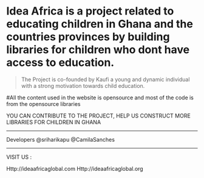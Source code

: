 # Idea Africa is a project related to educating children in Ghana and the countries provinces by building libraries for children who dont have access to education.

> The Project is co-founded by Kaufi a young and dynamic individual with a strong motivation towards child education.

#All the content used in the website is opensource and most of the code is from the opensource libraries

YOU CAN CONTRIBUTE TO THE PROJECT, HELP US CONSTRUCT MORE LIBRARIES FOR CHILDREN IN GHANA 

---
Developers
@sriharikapu 
@CamilaSanches

---
VISIT US :

Http://ideaafricaglobal.com
Http://ideaafricaglobal.org

